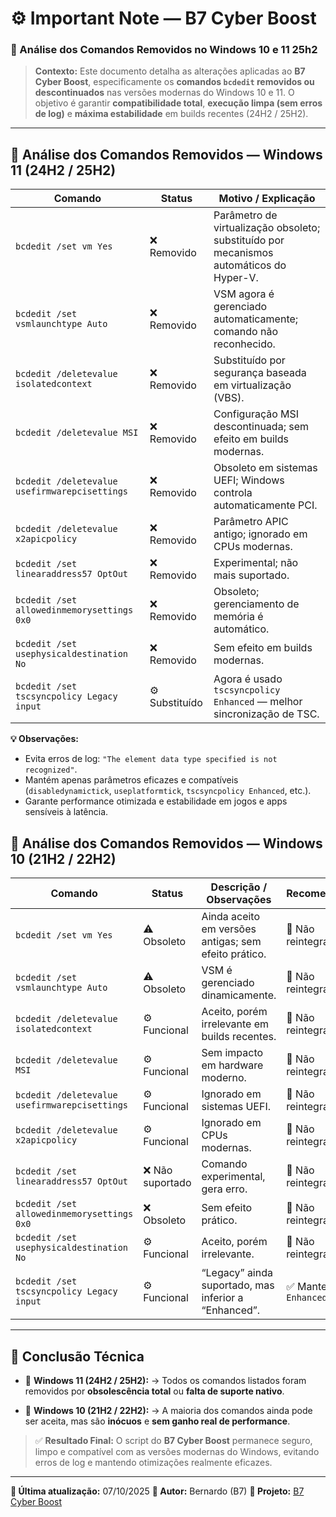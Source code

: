 
# ⚙️ Important Note — B7 Cyber Boost

### 📘 Análise dos Comandos Removidos no Windows 10 e 11 25h2 

> **Contexto:**
> Este documento detalha as alterações aplicadas ao **B7 Cyber Boost**, especificamente os **comandos `bcdedit` removidos ou descontinuados** nas versões modernas do Windows 10 e 11.
> O objetivo é garantir **compatibilidade total**, **execução limpa (sem erros de log)** e **máxima estabilidade** em builds recentes (24H2 / 25H2).

---

## 🧠 Análise dos Comandos Removidos — Windows 11 (24H2 / 25H2)

| Comando                                       | Status         | Motivo / Explicação                                                                     |
| --------------------------------------------- | -------------- | --------------------------------------------------------------------------------------- |
| `bcdedit /set vm Yes`                         | ❌ Removido     | Parâmetro de virtualização obsoleto; substituído por mecanismos automáticos do Hyper-V. |
| `bcdedit /set vsmlaunchtype Auto`             | ❌ Removido     | VSM agora é gerenciado automaticamente; comando não reconhecido.                        |
| `bcdedit /deletevalue isolatedcontext`        | ❌ Removido     | Substituído por segurança baseada em virtualização (VBS).                               |
| `bcdedit /deletevalue MSI`                    | ❌ Removido     | Configuração MSI descontinuada; sem efeito em builds modernas.                          |
| `bcdedit /deletevalue usefirmwarepcisettings` | ❌ Removido     | Obsoleto em sistemas UEFI; Windows controla automaticamente PCI.                        |
| `bcdedit /deletevalue x2apicpolicy`           | ❌ Removido     | Parâmetro APIC antigo; ignorado em CPUs modernas.                                       |
| `bcdedit /set linearaddress57 OptOut`         | ❌ Removido     | Experimental; não mais suportado.                                                       |
| `bcdedit /set allowedinmemorysettings 0x0`    | ❌ Removido     | Obsoleto; gerenciamento de memória é automático.                                        |
| `bcdedit /set usephysicaldestination No`      | ❌ Removido     | Sem efeito em builds modernas.                                                          |
| `bcdedit /set tscsyncpolicy Legacy input`     | ⚙️ Substituído | Agora é usado `tscsyncpolicy Enhanced` — melhor sincronização de TSC.                   |

**💡 Observações:**

* Evita erros de log: `"The element data type specified is not recognized"`.
* Mantém apenas parâmetros eficazes e compatíveis (`disabledynamictick`, `useplatformtick`, `tscsyncpolicy Enhanced`, etc.).
* Garante performance otimizada e estabilidade em jogos e apps sensíveis à latência.


## 💾 Análise dos Comandos Removidos — Windows 10 (21H2 / 22H2)

| Comando                                       | Status          | Descrição / Observações                              | Recomendação        |
| --------------------------------------------- | --------------- | ---------------------------------------------------- | ------------------- |
| `bcdedit /set vm Yes`                         | ⚠️ Obsoleto     | Ainda aceito em versões antigas; sem efeito prático. | 🚫 Não reintegrar   |
| `bcdedit /set vsmlaunchtype Auto`             | ⚠️ Obsoleto     | VSM é gerenciado dinamicamente.                      | 🚫 Não reintegrar   |
| `bcdedit /deletevalue isolatedcontext`        | ⚙️ Funcional    | Aceito, porém irrelevante em builds recentes.        | 🚫 Não reintegrar   |
| `bcdedit /deletevalue MSI`                    | ⚙️ Funcional    | Sem impacto em hardware moderno.                     | 🚫 Não reintegrar   |
| `bcdedit /deletevalue usefirmwarepcisettings` | ⚙️ Funcional    | Ignorado em sistemas UEFI.                           | 🚫 Não reintegrar   |
| `bcdedit /deletevalue x2apicpolicy`           | ⚙️ Funcional    | Ignorado em CPUs modernas.                           | 🚫 Não reintegrar   |
| `bcdedit /set linearaddress57 OptOut`         | ❌ Não suportado | Comando experimental, gera erro.                     | 🚫 Não reintegrar   |
| `bcdedit /set allowedinmemorysettings 0x0`    | ❌ Obsoleto      | Sem efeito prático.                                  | 🚫 Não reintegrar   |
| `bcdedit /set usephysicaldestination No`      | ⚙️ Funcional    | Aceito, porém irrelevante.                           | 🚫 Não reintegrar   |
| `bcdedit /set tscsyncpolicy Legacy input`     | ⚙️ Funcional    | “Legacy” ainda suportado, mas inferior a “Enhanced”. | ✅ Manter `Enhanced` |

---

## 🧩 Conclusão Técnica

* 🔹 **Windows 11 (24H2 / 25H2):**
  → Todos os comandos listados foram removidos por **obsolescência total** ou **falta de suporte nativo**.

* 🔹 **Windows 10 (21H2 / 22H2):**
  → A maioria dos comandos ainda pode ser aceita, mas são **inócuos** e **sem ganho real de performance**.

> ✅ **Resultado Final:**
> O script do **B7 Cyber Boost** permanece seguro, limpo e compatível com as versões modernas do Windows, evitando erros de log e mantendo otimizações realmente eficazes.

---

**📅 Última atualização:** 07/10/2025
**👤 Autor:** Bernardo (B7)
**🔗 Projeto:** [B7 Cyber Boost](https://github.com/B7-Bernardo/B7-Cyber-Boost)

